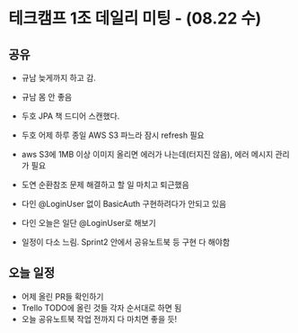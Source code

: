 
# 테크캠프 1조 데일리 미팅 - (08.22 수)

## 공유
- 규남 늦게까지 하고 감.
- 규남 몸 안 좋음
- 두호 JPA 책 드디어 스캔했다.
- 두호 어제 하루 종일 AWS S3 파느라 잠시 refresh 필요
- aws S3에 1MB 이상 이미지 올리면 에러가 나는데(터지진 않음), 에러 메시지 관리가 필요
- 도연 순환참조 문제 해결하고 할 일 마치고 퇴근했음
- 다인 @LoginUser 없이 BasicAuth 구현하려다가 안되고 있음
- 다인 오늘은 일단 @LoginUser로 해보기

- 일정이 다소 느림. Sprint2 안에서 공유노트북 등 구현 다 해야함

## 오늘 일정
- 어제 올린 PR들 확인하기
- Trello TODO에 올린 것들 각자 순서대로 하면 됨
- 오늘 공유노트북 작업 전까지 다 마치면 좋을 듯!
